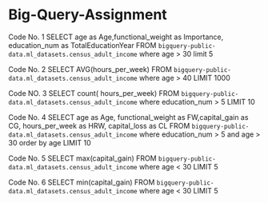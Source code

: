 # Big-Query-Assignment
Code No. 1 
SELECT age as Age,functional_weight as Importance, education_num as TotalEducationYear  FROM `bigquery-public-data.ml_datasets.census_adult_income`
where age > 30 
limit 5

Code No. 2 
SELECT AVG(hours_per_week)  FROM `bigquery-public-data.ml_datasets.census_adult_income` 
where age > 40
LIMIT 1000

Code NO. 3
SELECT count( hours_per_week) FROM `bigquery-public-data.ml_datasets.census_adult_income` 
where education_num > 5
LIMIT 10

Code No. 4
SELECT age as Age, functional_weight as FW,capital_gain as CG, hours_per_week as  HRW, capital_loss as CL   FROM `bigquery-public-data.ml_datasets.census_adult_income` 
where education_num > 5 and age > 30
order by age
LIMIT 10

Code No. 5
SELECT max(capital_gain)   FROM `bigquery-public-data.ml_datasets.census_adult_income` 
where age < 30 
LIMIT 5

Code No. 6
SELECT min(capital_gain)   FROM `bigquery-public-data.ml_datasets.census_adult_income` 
where age < 30 
LIMIT 5
